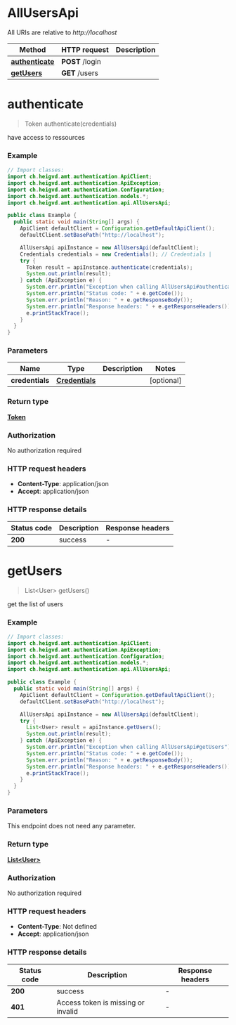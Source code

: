 # AllUsersApi

All URIs are relative to *http://localhost*

Method | HTTP request | Description
------------- | ------------- | -------------
[**authenticate**](AllUsersApi.md#authenticate) | **POST** /login | 
[**getUsers**](AllUsersApi.md#getUsers) | **GET** /users | 


<a name="authenticate"></a>
# **authenticate**
> Token authenticate(credentials)



have access to ressources

### Example
```java
// Import classes:
import ch.heigvd.amt.authentication.ApiClient;
import ch.heigvd.amt.authentication.ApiException;
import ch.heigvd.amt.authentication.Configuration;
import ch.heigvd.amt.authentication.models.*;
import ch.heigvd.amt.authentication.api.AllUsersApi;

public class Example {
  public static void main(String[] args) {
    ApiClient defaultClient = Configuration.getDefaultApiClient();
    defaultClient.setBasePath("http://localhost");

    AllUsersApi apiInstance = new AllUsersApi(defaultClient);
    Credentials credentials = new Credentials(); // Credentials | 
    try {
      Token result = apiInstance.authenticate(credentials);
      System.out.println(result);
    } catch (ApiException e) {
      System.err.println("Exception when calling AllUsersApi#authenticate");
      System.err.println("Status code: " + e.getCode());
      System.err.println("Reason: " + e.getResponseBody());
      System.err.println("Response headers: " + e.getResponseHeaders());
      e.printStackTrace();
    }
  }
}
```

### Parameters

Name | Type | Description  | Notes
------------- | ------------- | ------------- | -------------
 **credentials** | [**Credentials**](Credentials.md)|  | [optional]

### Return type

[**Token**](Token.md)

### Authorization

No authorization required

### HTTP request headers

 - **Content-Type**: application/json
 - **Accept**: application/json

### HTTP response details
| Status code | Description | Response headers |
|-------------|-------------|------------------|
**200** | success |  -  |

<a name="getUsers"></a>
# **getUsers**
> List&lt;User&gt; getUsers()



get the list of users

### Example
```java
// Import classes:
import ch.heigvd.amt.authentication.ApiClient;
import ch.heigvd.amt.authentication.ApiException;
import ch.heigvd.amt.authentication.Configuration;
import ch.heigvd.amt.authentication.models.*;
import ch.heigvd.amt.authentication.api.AllUsersApi;

public class Example {
  public static void main(String[] args) {
    ApiClient defaultClient = Configuration.getDefaultApiClient();
    defaultClient.setBasePath("http://localhost");

    AllUsersApi apiInstance = new AllUsersApi(defaultClient);
    try {
      List<User> result = apiInstance.getUsers();
      System.out.println(result);
    } catch (ApiException e) {
      System.err.println("Exception when calling AllUsersApi#getUsers");
      System.err.println("Status code: " + e.getCode());
      System.err.println("Reason: " + e.getResponseBody());
      System.err.println("Response headers: " + e.getResponseHeaders());
      e.printStackTrace();
    }
  }
}
```

### Parameters
This endpoint does not need any parameter.

### Return type

[**List&lt;User&gt;**](User.md)

### Authorization

No authorization required

### HTTP request headers

 - **Content-Type**: Not defined
 - **Accept**: application/json

### HTTP response details
| Status code | Description | Response headers |
|-------------|-------------|------------------|
**200** | success |  -  |
**401** | Access token is missing or invalid |  -  |

